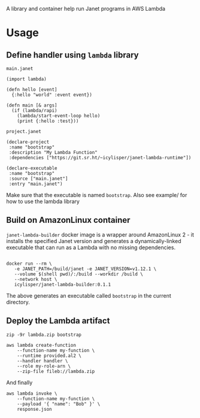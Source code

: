 A library and container help run Janet programs in AWS Lambda

Usage
=====

Define handler using `lambda` library
-------------------------------------

`main.janet`

``` {.janet}
(import lambda)

(defn hello [event]
  {:hello "world" :event event})

(defn main [& args]
  (if (lambda/rapi)
    (lambda/start-event-loop hello)
    (print {:hello :test}))

```

`project.janet`

``` {.janet}
(declare-project
 :name "bootstrap"
 :description "My Lambda Function"
 :dependencies ["https://git.sr.ht/~icylisper/janet-lambda-runtime"])

(declare-executable
 :name "bootstrap"
 :source ["main.janet"]
 :entry "main.janet")

```

Make sure that the executable is named `bootstrap`. Also see example/
for how to use the lambda library

Build on AmazonLinux container
------------------------------

`janet-lambda-builder` docker image is a wrapper around AmazonLinux 2 -
it installs the specified Janet version and generates a
dynamically-linked executable that can run as a Lambda with no missing
dependencies.

``` {.bash}

docker run --rm \
   -e JANET_PATH=/build/janet -e JANET_VERSION=v1.12.1 \
   --volume $(shell pwd)/:/build --workdir /build \
   --network host \
   icylisper/janet-lambda-builder:0.1.1

```

The above generates an executable called `bootstrap` in the current
directory.

Deploy the Lambda artifact
--------------------------

``` {.bash}
zip -9r lambda.zip bootstrap

aws lambda create-function
    --function-name my-function \
    --runtime provided.al2 \
    --handler handler \
    --role my-role-arn \
    --zip-file fileb://lambda.zip
```

And finally

``` {.bash}
aws lambda invoke \
    --function-name my-function \
    --payload '{ "name": "Bob" }' \
    response.json
```
